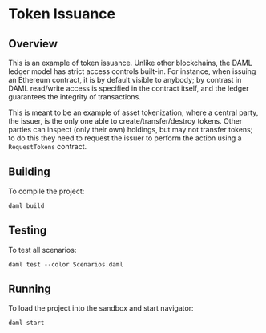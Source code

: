 # Token Issuance

## Overview
This is an example of token issuance. Unlike other blockchains, the DAML ledger model has strict access controls built-in. For instance, when issuing an Ethereum contract, it is by default visible to anybody; by contrast in DAML read/write access is specified in the contract itself, and the ledger guarantees the integrity of transactions.

This is meant to be an example of asset tokenization, where a central party, the issuer, is the only one able to create/transfer/destroy tokens. Other parties can inspect (only their own) holdings, but may not transfer tokens; to do this they need to request the issuer to perform the action using a `RequestTokens` contract.

## Building
To compile the project:
```
daml build
```

## Testing
To test all scenarios:
```
daml test --color Scenarios.daml
```

## Running
To load the project into the sandbox and start navigator:
```
daml start
```
